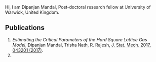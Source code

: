 Hi, I am Dipanjan Mandal, Post-doctoral research fellow at University of Warwick, United Kingdom.

## Publications

1. *Estimating the Critical Parameters of the Hard Square Lattice Gas Model*, Dipanjan Mandal, Trisha Nath, R. Rajesh, [J. Stat. Mech. 2017, 043201 (2017)](https://arxiv.org/abs/1702.02332).
2. 
